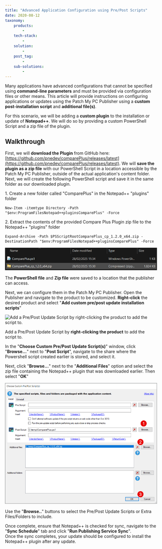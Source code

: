 ```yaml
---
title: "Advanced Application Configuration using Pre/Post Scripts"
date: 2020-08-12
taxonomy:
    products:
        - 
    tech-stack:
        - 
    solution:
        - 
    post_tag:
        - 
    sub-solutions:
        - 
---
```


Many applications have advanced configurations that cannot be specified using **command-line parameters** and must be provided via configuration files or other means. This article will provide instructions on configuring applications or updates using the Patch My PC Publisher using a **custom post-installation script** and **additional file(s)**.

For this scenario, we will be adding a **custom plugin** to the installation or update of **Notepad++**. We will do so by providing a custom PowerShell Script and a zip file of the plugin.

## Walkthrough

First, we will **download the Plugin** from GitHub here: [https://github.com/pnedev/comparePlus/releases/latest](https://github.com/pnedev/comparePlus/releases/latest). We will **save the plugin as a zip file** with our PowerShell Script in a location accessible by the Patch My PC Publisher, outside of the actual application's content folder. Next, we will create the following PowerShell script and save it in the same folder as our downloaded plugin.

1\. Create a new folder called "ComparePlus" in the Notepad++ "plugins" folder

```
New-Item -itemtype Directory -Path "$env:ProgramFilesNotepad++pluginsComparePlus" -Force
```

2\. Extract the contents of the provided Compare Plus Plugin zip file to the Notepad++ "plugins" folder

```
Expand-Archive -Path $PSScriptRootComparePlus_cp_1.2.0_x64.zip -DestinationPath "$env:ProgramFilesNotepad++pluginsComparePlus" -Force
```

![](../../.gitbook/assets/compareplus_2.png)

The **PowerShell file** and **Zip file** were saved to a location that the publisher can access.

Next, we can configure them in the Patch My PC Publisher. Open the Publisher and navigate to the product to be customized. **Right-click** the desired product and select "**Add custom pre/post update installation scripts**"

![Add a Pre/Post Update Script by right-clicking the product to add the script to.](images/RightClickOptionPostUpdateScript.png)

Add a Pre/Post Update Script by **right-clicking the product** to add the script to.

In the "**Choose Custom Pre/Post Update Script(s)**" window, click "**Browse...**" next to "**Post Script**", navigate to the share where the Powershell script created earlier is stored, and select it.

Next, click "**Browse...**" next to the "**Additional Files**" option and select the zip file containing the Notepad++ plugin that was downloaded earlier. Then select "**OK**"

![](../../.gitbook/assets/compareplus_3.png)

Use the "**Browse..**" buttons to select the Pre/Post Update Scripts or Extra Files/Folders to include.

Once complete, ensure that Notepad++ is checked for sync, navigate to the "**Sync Schedule**" tab and click "**Run Publishing Service Sync**".  
Once the sync completes, your update should be configured to install the Notepad++ plugin after any update.
